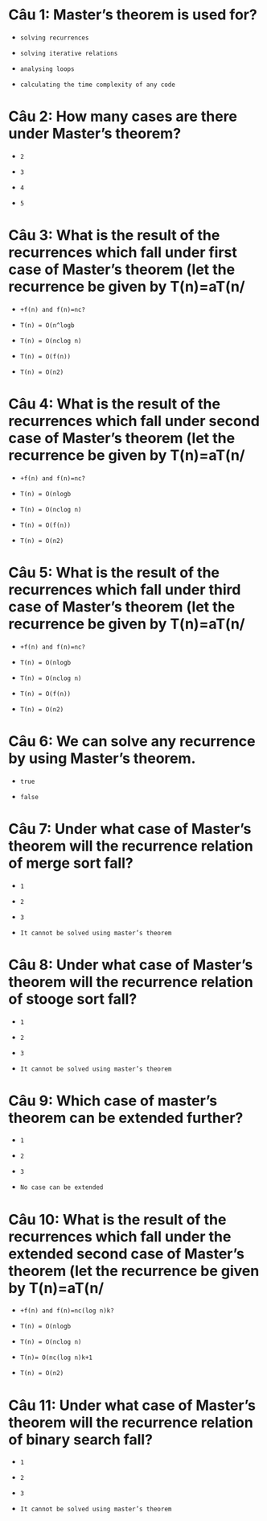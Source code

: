 # Câu 1: Master’s theorem is used for?

* ```
  solving recurrences
  ```

- ```
  solving iterative relations
  ```

- ```
  analysing loops
  ```

- ```
  calculating the time complexity of any code
  ```

# Câu 2: How many cases are there under Master’s theorem?

- ```
  2
  ```

* ```
  3
  ```

- ```
  4
  ```

- ```
  5
  ```

# Câu 3: What is the result of the recurrences which fall under first case of Master’s theorem (let the recurrence be given by T(n)=aT(n/

- ```
  +f(n) and f(n)=nc?
  ```

* ```
  T(n) = O(n^logb
  ```

- ```
  T(n) = O(nclog n)
  ```

- ```
  T(n) = O(f(n))
  ```

- ```
  T(n) = O(n2)
  ```

# Câu 4: What is the result of the recurrences which fall under second case of Master’s theorem (let the recurrence be given by T(n)=aT(n/

* ```
  +f(n) and f(n)=nc?
  ```

- ```
  T(n) = O(nlogb
  ```

* ```
  T(n) = O(nclog n)
  ```

- ```
  T(n) = O(f(n))
  ```

- ```
  T(n) = O(n2)
  ```

# Câu 5: What is the result of the recurrences which fall under third case of Master’s theorem (let the recurrence be given by T(n)=aT(n/

- ```
  +f(n) and f(n)=nc?
  ```

- ```
  T(n) = O(nlogb
  ```

- ```
  T(n) = O(nclog n)
  ```

* ```
  T(n) = O(f(n))
  ```

- ```
  T(n) = O(n2)
  ```

# Câu 6: We can solve any recurrence by using Master’s theorem.

- ```
  true
  ```

* ```
  false
  ```

# Câu 7: Under what case of Master’s theorem will the recurrence relation of merge sort fall?

- ```
  1
  ```

* ```
  2
  ```

- ```
  3
  ```

- ```
  It cannot be solved using master’s theorem
  ```

# Câu 8: Under what case of Master’s theorem will the recurrence relation of stooge sort fall?

* ```
  1
  ```

- ```
  2
  ```

- ```
  3
  ```

- ```
  It cannot be solved using master’s theorem
  ```

# Câu 9: Which case of master’s theorem can be extended further?

- ```
  1
  ```

* ```
  2
  ```

- ```
  3
  ```

- ```
  No case can be extended
  ```

# Câu 10: What is the result of the recurrences which fall under the extended second case of Master’s theorem (let the recurrence be given by T(n)=aT(n/

- ```
  +f(n) and f(n)=nc(log n)k?
  ```

- ```
  T(n) = O(nlogb
  ```

- ```
  T(n) = O(nclog n)
  ```

* ```
  T(n)= O(nc(log n)k+1
  ```

- ```
  T(n) = O(n2)
  ```

# Câu 11: Under what case of Master’s theorem will the recurrence relation of binary search fall?

- ```
  1
  ```

* ```
  2
  ```

- ```
  3
  ```

- ```
  It cannot be solved using master’s theorem
  ```

